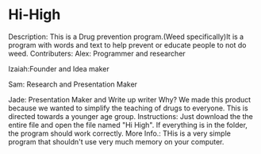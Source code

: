 # Hi-High
Description:
This is a Drug prevention program.(Weed specifically)It is a program with words and text to help prevent or educate people to not do weed.
Contributers:
Alex: Programmer and researcher

Izaiah:Founder and Idea maker

Sam: Research and Presentation Maker

Jade: Presentation Maker and Write up writer
Why?
We made this product because we wanted to simplify the teaching of drugs to everyone. This is directed towards a younger age group.
Instructions:
Just download the the entire file and open the file named "Hi High". If everything is in the folder, the program should work correctly.
More Info.:
THis is a very simple program that shouldn't use very much memory on your computer.
